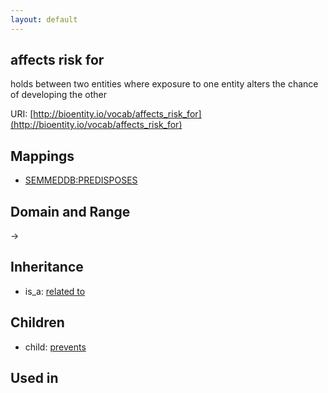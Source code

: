```yaml
---
layout: default
---
```


## affects risk for


holds between two entities where exposure to one entity alters the chance of developing the other 

URI: [http://bioentity.io/vocab/affects_risk_for](http://bioentity.io/vocab/affects_risk_for)
## Mappings

 * [SEMMEDDB:PREDISPOSES](http://purl.obolibrary.org/obo/SEMMEDDB_PREDISPOSES)

## Domain and Range

 -> 

## Inheritance

 *  is_a: [related to](related_to.html)

## Children

 *  child: [prevents](prevents.html)

## Used in

